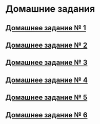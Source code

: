 # Домашние задания

## [Домашнее задание № 1](https://github.com/Let0Pda/Python_next/blob/main/Homework/DZ1/README.md)

## [Домашнее задание № 2](https://github.com/Let0Pda/Python_next/blob/main/Homework/DZ2/README.md)

## [Домашнее задание № 3](https://github.com/Let0Pda/Python_next/tree/main/Homework/DZ3/README.md)

## [Домашнее задание № 4](https://github.com/Let0Pda/Python_next/blob/main/Homework/DZ4/README.md)

## [Домашнее задание № 5](https://github.com/Let0Pda/Python_next/blob/main/Homework/DZ5/README.md)

## [Домашнее задание № 6](https://github.com/Let0Pda/Python_next/blob/main/Homework/DZ6/README.md)
